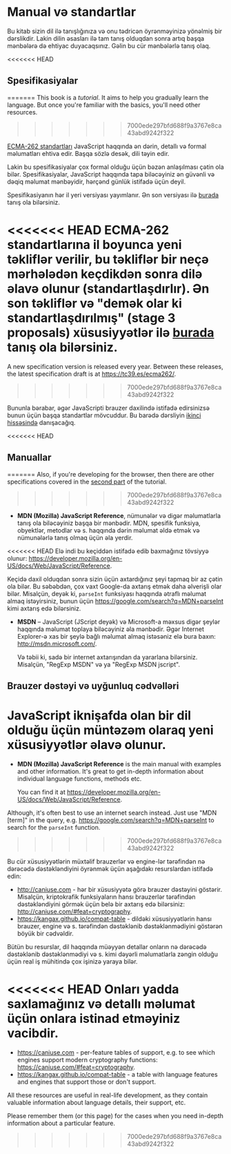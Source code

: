 # Manual və standartlar

Bu kitab sizin dil ilə tanışlığınıza və onu tədricən öyrənməyinizə yönəlmiş bir dərslikdir. Lakin dilin əsasları ilə tam tanış olduqdan sonra artıq başqa mənbələrə də ehtiyac duyacaqsınız. Gəlin bu cür mənbələrlə tanış olaq.

<<<<<<< HEAD
## Spesifikasiyalar
=======
This book is a *tutorial*. It aims to help you gradually learn the language. But once you're familiar with the basics, you'll need other resources.
>>>>>>> 7000ede297bfd688f9a3767e8ca43abd9242f322

[ECMA-262 standartları](https://www.ecma-international.org/publications/standards/Ecma-262.htm) JavaScript haqqında ən dərin, detallı və formal məlumatları ehtiva edir. Başqa sözlə desək, dili təyin edir.

Lakin bu spesifikasiyalar çox formal olduğu üçün bəzən anlaşılması çətin ola bilər. Spesifikasiyalar, JavaScript haqqında tapa biləcəyiniz ən güvənli və dəqiq məlumat mənbəyidir, hərçənd günlük istifadə üçün deyil.

Spesifikasiyanın hər il yeri versiyası yayımlanır. Ən son versiyası ilə [burada](https://tc39.es/ecma262/) tanış ola bilərsiniz.

<<<<<<< HEAD
ECMA-262 standartlarına il boyunca yeni təkliflər verilir, bu təkliflər bir neçə mərhələdən keçdikdən sonra dilə əlavə olunur (standartlaşdırlır). Ən son təkliflər və "demək olar ki standartlaşdırılmış" (stage 3 proposals) xüsusiyyətlər ilə [burada](https://github.com/tc39/proposals) tanış ola bilərsiniz.
=======
A new specification version is released every year. Between these releases, the latest specification draft is at <https://tc39.es/ecma262/>.
>>>>>>> 7000ede297bfd688f9a3767e8ca43abd9242f322

Bununla bərabar, əgər JavaScripti brauzer daxilində istifadə edirsinizsə bunun üçün başqa standartlar mövcuddur. Bu barədə dərsliyin [ikinci hissəsində](info:browser-environment) danışacağıq.

<<<<<<< HEAD
## Manuallar
=======
Also, if you're developing for the browser, then there are other specifications covered in the [second part](info:browser-environment) of the tutorial.
>>>>>>> 7000ede297bfd688f9a3767e8ca43abd9242f322

- **MDN (Mozilla) JavaScript Reference**, nümunələr və digər məlumatlarla tanış ola biləcəyiniz başqa bir mənbədir. MDN, spesifik funksiya, obyektlər, metodlar və s. haqqında dərin məlumat əldə etmək və nümunələrlə tanış olmaq üçün əla yerdir.

<<<<<<< HEAD
  Elə indi bu keçiddən istifadə edib baxmağınız tövsiyyə olunur: <https://developer.mozilla.org/en-US/docs/Web/JavaScript/Reference>.

  Keçidə daxil olduqdan sonra sizin üçün axtardığınız şeyi tapmaq bir az çətin ola bilər. Bu səbəbdən, çox vaxt Google-da axtarış etmək daha əlverişli olar bilər. Misalçün, deyək ki, `parseInt` funksiyası haqqında ətraflı məlumat almaq istəyirsiniz, bunun üçün <https://google.com/search?q=MDN+parseInt> kimi axtarış edə bilərsiniz.

* **MSDN** – JavaScript (JScript deyək) və Microsoft-a məxsus digər şeylər haqqında məlumat toplaya biləcəyiniz əla mənbədir. Əgər Internet Explorer-ə xas bir şeylə bağlı məlumat almaq istəsəniz elə bura baxın: <http://msdn.microsoft.com/>.

  Və təbii ki, sadə bir internet axtarışından da yararlana bilərsiniz. Misalçün, "RegExp MSDN" və ya "RegExp MSDN jscript".

## Brauzer dəstəyi və uyğunluq cədvəlləri

JavaScript iknişafda olan bir dil olduğu üçün müntəzəm olaraq yeni xüsusiyyətlər əlavə olunur.
=======
- **MDN (Mozilla) JavaScript Reference** is the main manual with examples and other information. It's great to get in-depth information about individual language functions, methods etc.

    You can find it at <https://developer.mozilla.org/en-US/docs/Web/JavaScript/Reference>.

Although, it's often best to use an internet search instead. Just use "MDN [term]" in the query, e.g. <https://google.com/search?q=MDN+parseInt> to search for the `parseInt` function.
>>>>>>> 7000ede297bfd688f9a3767e8ca43abd9242f322

Bu cür xüsusiyyətlərin müxtəlif brauzerlər və engine-lər tərəfindən nə dərəcədə dəstəkləndiyini öyrənmək üçün aşağıdakı resurslardan istifadə edin:

- <http://caniuse.com> - hər bir xüsusiyyətə görə brauzer dəstəyini göstərir. Misalçün, kriptokrafik funksiyaların hansı brauzerlər tərəfindən dəstəkləndiyini görmək üçün belə bir axtarış edə bilərsiniz: <http://caniuse.com/#feat=cryptography>.
- <https://kangax.github.io/compat-table> - dildəki xüsusiyyətlərin hansı brauzer, engine və s. tərəfindən dəstəklənib dəstəklənmədiyini göstərən böyük bir cədvəldir.

Bütün bu resurslar, dil haqqında müəyyən detallar onların nə dərəcədə dəstəklənib dəstəklənmədiyi və s. kimi dəyərli məlumatlarla zəngin olduğu üçün real iş mühitində çox işinizə yaraya bilər.

<<<<<<< HEAD
Onları yadda saxlamağınız və detallı məlumat üçün onlara istinad etməyiniz vacibdir.
=======
- <https://caniuse.com> - per-feature tables of support, e.g. to see which engines support modern cryptography functions: <https://caniuse.com/#feat=cryptography>.
- <https://kangax.github.io/compat-table> - a table with language features and engines that support those or don't support.

All these resources are useful in real-life development, as they contain valuable information about language details, their support, etc.

Please remember them (or this page) for the cases when you need in-depth information about a particular feature.
>>>>>>> 7000ede297bfd688f9a3767e8ca43abd9242f322

